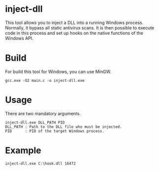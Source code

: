 # inject-dll
This tool allows you to inject a DLL into a running Windows process.
Normally, it bypass all static antivirus scans.
It is then possible to execute code in this process and set up hooks on the native functions of the Windows API.

# Build

For build this tool for Windows, you can use MinGW.

    gcc.exe -O2 main.c -o inject-dll.exe

# Usage

There are two mandatory arguments.

    inject-dll.exe DLL_PATH PID
    DLL_PATH : Path to the DLL file who must be injected.
    PID      : PID of the target Windows process.


# Example

    inject-dll.exe C:\hook.dll 16472
